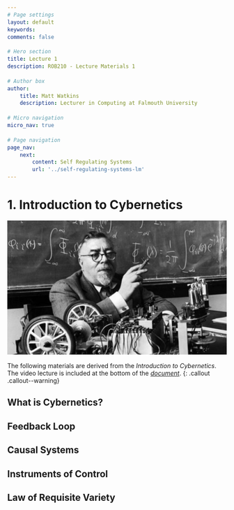 ```yaml
---
# Page settings
layout: default
keywords:
comments: false

# Hero section
title: Lecture 1
description: ROB210 - Lecture Materials 1

# Author box
author:
    title: Matt Watkins
    description: Lecturer in Computing at Falmouth University

# Micro navigation
micro_nav: true

# Page navigation
page_nav:
    next:
        content: Self Regulating Systems
        url: '../self-regulating-systems-lm'
---
```


# 1. Introduction to Cybernetics

![Hero Banner Image](images/norbert-weiner.jpg)

The following materials are derived from the *Introduction to Cybernetics*. The video lecture is included at the bottom of the [*document*](#video-lecture).
{: .callout .callout--warning}

## What is Cybernetics?
## Feedback Loop
## Causal Systems
## Instruments of Control
## Law of Requisite Variety
<!--stackedit_data:
eyJoaXN0b3J5IjpbNjU3OTU2MDEzLDEyOTU4OTE5NDksMTQzND
gzMzM2NSwtMTM3MjE1NTYwNiwtMTk1NjI1MjkyLDE3MjIzNTA5
MzAsOTAwNTcwOTg4LDE2OTE4NDEzMDksODk4NzM4Njc5LDQ4ND
Q0OTAxMl19
-->